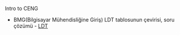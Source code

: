Intro to CENG


* BMG(Bilgisayar Mühendisliğine Giriş) LDT tablosunun çevirisi, soru çözümü - [LDT](https://github.com/PAU-Projects/BMG) 
